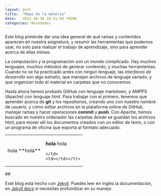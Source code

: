 ```yaml
---
layout: post
title:  "Mapa de la materia"
date:   2021-10-30 10:31:58 +0200
categories: Novedades
---
```

Este blog pretende dar una idea general de qué ramas y contenidos aparecen en nuestra asignatura, y resumir las herramientas que podemos usar, no solo para realizar el trabajo de aprendizaje, sino para aprender acerca de ellas mimas.

La computación y la programación son un mundo complicado. Hay muchos lenguajes, muchos métodos de generar contenido, y muchas herramientas.
Cuando no se ha practicado antes con ningún lenguaje, las *interfaces de desarrollo* son algo extraño, que manejan archivos de lenguaje variado, y que organizan todo el material en carpetas que no conocemos.

<div style="background='red';">
Hasta ahora hemos probado GitHub con lenguaje markdown, y AMPPS (Apache) con lenguaje html.
Para trabajar con el primero, tenemos que aprender acerca de <b>git</b> y los repositorios,
creando uno con nuestro nombre de usuario, y cómo editar archivos en la plataforma online
de GitHub, manejar ramas y hacer operaciones <b>commit</b> y <b>push</b>.
Con Apache, hemos buscado en nuestro ordenador las carpetas donde se guardan los archivos
html, para mover allí los documentos creados con un editor de texto, o con un programa de
oficina que exporta al formato adecuado.
</div>

<table>
  <tr>
    <td>hola **hola**</td>
    <td>

**hola** hola

    </td>
    <td></td></tr>
</table>
##

Este blog está hecho con [Jekyll][jekyll]. Puedes leer en inglés la documentación, en [Jekyll docs][jekyll-docs] si necesitas profundizar en su manejo.

[jekyll]: https://jekyllrb.com
[jekyll-docs]: https://jekyllrb.com/docs/home
